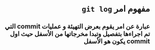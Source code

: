 # <div dir = rtl> مفهوم امر `git log`  </div>
## <div dir=rtl>عبارة عن امر يقوم بعرض التهيئة و عمليات commit  التي تم اجراءها بتفصيل وتبدا مخرجاتها من الأسفل حيث اول commit  يكون هو الأسفل </div>
